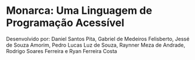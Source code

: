 # Monarca: Uma Linguagem de Programação Acessível
Desenvolvido por: Daniel Santos Pita, Gabriel de Medeiros Felisberto, Jessé de Souza Amorim, Pedro Lucas Luz de Souza, Raynner Meza de Andrade, Rodrigo Soares Ferreira e Ryan Ferreira Costa
